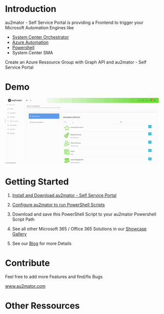 # Introduction

au2mator - Self Service Portal is providing a Frontend to trigger your Microsoft Automation Engines like

- <a href="https://www.au2mator.com/orchestrator/?utm_source=github&utm_medium=social&utm_campaign=AZURE_CreateResourceGroup&utm_content=Readme" target="_blank">System Center Orchestrator</a>
- <a href="https://www.au2mator.com/AzureAutomation/?utm_source=github&utm_medium=social&utm_campaign=AZURE_CreateResourceGroup&utm_content=Readme" target="_blank">Azure Automation</a>
- <a href="https://www.au2mator.com/Powershell/?utm_source=github&utm_medium=social&utm_campaign=AZURE_CreateResourceGroup&utm_content=Readme" target="_blank">Powershell</a>
- System Center SMA

Create an Azure Ressource Group with Graph API and au2mator - Self Service Portal


# Demo
![Demo](/DEMO/AZURE-NewResourceGroup.gif)

# Getting Started

1.	<a href="https://au2mator.com/documentation/install-or-update-au2mator-self-service-portal/?utm_source=github&utm_medium=social&utm_campaign=AZURE_CreateResourceGroup&utm_content=Readme" target="_blank">Install and Download au2mator - Self Service Portal</a>

2.	<a href="https://au2mator.com/documentation/use-powershell-with-au2mator/?utm_source=github&utm_medium=social&utm_campaign=AZURE_CreateResourceGroup&utm_content=Readme" target="_blank">Configure au2mator to run PowerShell Scripts</a>

3.	Download and save this PowerShell Script to your au2mator Powershell Script Path

4. See all other Microsoft 365 / Office 365 Solutions in our <a href="https://au2mator.com/microsoft-365//?utm_source=github&utm_medium=social&utm_campaign=AZURE_CreateResourceGroup&utm_content=Readme">Showcase Gallery</a>

5. See our <a href="https://au2mator.com/blog/?utm_source=github&utm_medium=social&utm_campaign=AZURE_CreateResourceGroup&utm_content=Readme">Blog</a> for more Details



# Contribute

Feel free to add more Features and find/fix Bugs

<a href="https://au2mator.com/?utm_source=github&utm_medium=social&utm_campaign=AZURE_CreateResourceGroup&utm_content=Readme" target="_blank">www.au2mator.com</a>

# Other Ressources